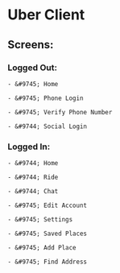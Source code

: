 # Uber Client

## Screens:

### Logged Out:
    - &#9745; Home

    - &#9745; Phone Login

    - &#9745; Verify Phone Number

    - &#9744; Social Login


### Logged In:
    - &#9744; Home

    - &#9744; Ride

    - &#9744; Chat

    - &#9745; Edit Account

    - &#9745; Settings

    - &#9745; Saved Places

    - &#9745; Add Place

    - &#9745; Find Address